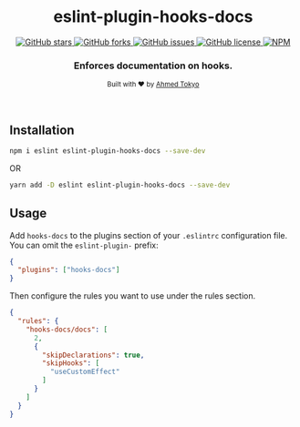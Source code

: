 <h1 align="center"> eslint-plugin-hooks-docs </h1>

<p align="center">
  <a href="https://github.com/a-tokyo/eslint-plugin-hooks-docs/stargazers">
    <img alt="GitHub stars" src="https://img.shields.io/github/stars/a-tokyo/eslint-plugin-hooks-docs?color=0d1117&style=for-the-badge&colorA=1C1D27">
  </a>
  <a href="https://github.com/a-tokyo/eslint-plugin-hooks-docs/network">
    <img alt="GitHub forks" src="https://img.shields.io/github/forks/a-tokyo/eslint-plugin-hooks-docs?color=0d1117&style=for-the-badge&colorA=1C1D27">
  </a>
  <a href="https://github.com/a-tokyo/eslint-plugin-hooks-docs/issues">
    <img alt="GitHub issues" src="https://img.shields.io/github/issues/a-tokyo/eslint-plugin-hooks-docs?style=for-the-badge&color=0d1117&colorA=1C1D27">
  </a>
  <a href="httdivs://github.com/a-tokyo/eslint-plugin-hooks-docs/blob/develop/LICENSE">
    <img alt="GitHub license" src="https://img.shields.io/github/license/a-tokyo/eslint-plugin-hooks-docs?color=0d1117&style=for-the-badge&colorA=1C1D27" />
  </a>
  <a href="https://www.npmjs.com/package/eslint-plugin-hooks-docs">
    <img alt="NPM" src="https://img.shields.io/npm/dt/eslint-plugin-hooks-docs?color=0d1117&style=for-the-badge&colorA=1C1D27" />
  </a>
</p>

<h3 align="center"> Enforces documentation on hooks. </h3>

<p align="center">
  <sub>Built with ❤︎ by <a href="https://ahmedtokyo.com">Ahmed Tokyo</a>
  <br/>
</p>

<br>

## Installation

```bash
npm i eslint eslint-plugin-hooks-docs --save-dev
```
OR
```bash
yarn add -D eslint eslint-plugin-hooks-docs --save-dev
```

## Usage

Add `hooks-docs` to the plugins section of your `.eslintrc` configuration file. You can omit the `eslint-plugin-` prefix:

```json
{
  "plugins": ["hooks-docs"]
}
```

Then configure the rules you want to use under the rules section.

```json
{
  "rules": {
    "hooks-docs/docs": [
      2,
      {
        "skipDeclarations": true,
        "skipHooks": [
          "useCustomEffect"
        ]
      }
    ]
  }
}
```

